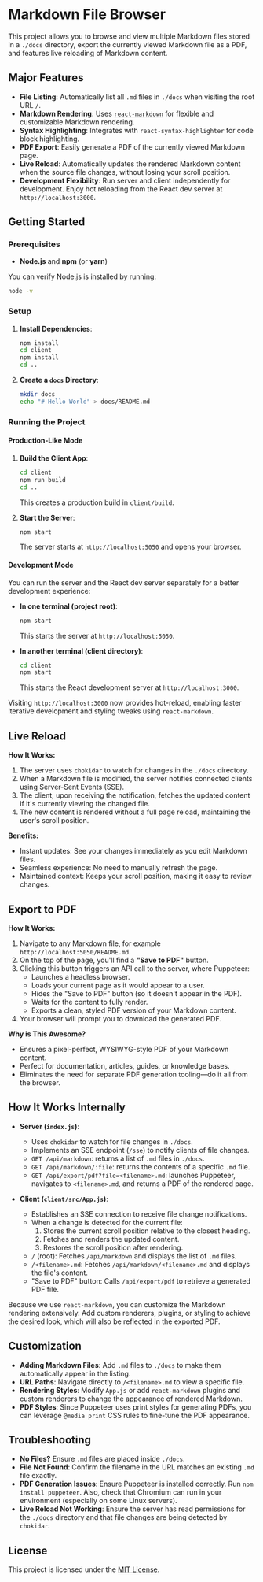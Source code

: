 # Markdown File Browser

This project allows you to browse and view multiple Markdown files stored in a `./docs` directory, export the currently viewed Markdown file as a PDF, and features live reloading of Markdown content.

## Major Features

- **File Listing**: Automatically list all `.md` files in `./docs` when visiting the root URL `/`.
- **Markdown Rendering**: Uses [`react-markdown`](https://github.com/remarkjs/react-markdown) for flexible and customizable Markdown rendering.
- **Syntax Highlighting**: Integrates with `react-syntax-highlighter` for code block highlighting.
- **PDF Export**: Easily generate a PDF of the currently viewed Markdown page.
- **Live Reload**: Automatically updates the rendered Markdown content when the source file changes, without losing your scroll position.
- **Development Flexibility**: Run server and client independently for development. Enjoy hot reloading from the React dev server at `http://localhost:3000`.

## Getting Started

### Prerequisites

- **Node.js** and **npm** (or **yarn**)

You can verify Node.js is installed by running:
```bash
node -v
```

### Setup

1. **Install Dependencies**:
   ```bash
   npm install
   cd client
   npm install
   cd ..
   ```

2. **Create a `docs` Directory**:
   ```bash
   mkdir docs
   echo "# Hello World" > docs/README.md
   ```

### Running the Project

#### Production-Like Mode
1. **Build the Client App**:
   ```bash
   cd client
   npm run build
   cd ..
   ```
   This creates a production build in `client/build`.

2. **Start the Server**:
   ```bash
   npm start
   ```
   The server starts at `http://localhost:5050` and opens your browser.

#### Development Mode
You can run the server and the React dev server separately for a better development experience:

- **In one terminal (project root)**:
  ```bash
  npm start
  ```
  This starts the server at `http://localhost:5050`.

- **In another terminal (client directory)**:
  ```bash
  cd client
  npm start
  ```
  This starts the React development server at `http://localhost:3000`.

Visiting `http://localhost:3000` now provides hot-reload, enabling faster iterative development and styling tweaks using `react-markdown`.

## Live Reload

**How It Works:**

1. The server uses `chokidar` to watch for changes in the `./docs` directory.
2. When a Markdown file is modified, the server notifies connected clients using Server-Sent Events (SSE).
3. The client, upon receiving the notification, fetches the updated content if it's currently viewing the changed file.
4. The new content is rendered without a full page reload, maintaining the user's scroll position.

**Benefits:**
- Instant updates: See your changes immediately as you edit Markdown files.
- Seamless experience: No need to manually refresh the page.
- Maintained context: Keeps your scroll position, making it easy to review changes.

## Export to PDF

**How It Works:**

1. Navigate to any Markdown file, for example `http://localhost:5050/README.md`.
2. On the top of the page, you'll find a **"Save to PDF"** button.
3. Clicking this button triggers an API call to the server, where Puppeteer:
    - Launches a headless browser.
    - Loads your current page as it would appear to a user.
    - Hides the "Save to PDF" button (so it doesn't appear in the PDF).
    - Waits for the content to fully render.
    - Exports a clean, styled PDF version of your Markdown content.
4. Your browser will prompt you to download the generated PDF.

**Why is This Awesome?**
- Ensures a pixel-perfect, WYSIWYG-style PDF of your Markdown content.
- Perfect for documentation, articles, guides, or knowledge bases.
- Eliminates the need for separate PDF generation tooling—do it all from the browser.

## How It Works Internally

- **Server (`index.js`)**:
    - Uses `chokidar` to watch for file changes in `./docs`.
    - Implements an SSE endpoint (`/sse`) to notify clients of file changes.
    - `GET /api/markdown`: returns a list of `.md` files in `./docs`.
    - `GET /api/markdown/:file`: returns the contents of a specific `.md` file.
    - `GET /api/export/pdf?file=<filename>.md`: launches Puppeteer, navigates to `<filename>.md`, and returns a PDF of the rendered page.

- **Client (`client/src/App.js`)**:
    - Establishes an SSE connection to receive file change notifications.
    - When a change is detected for the current file:
        1. Stores the current scroll position relative to the closest heading.
        2. Fetches and renders the updated content.
        3. Restores the scroll position after rendering.
    - `/` (root): Fetches `/api/markdown` and displays the list of `.md` files.
    - `/<filename>.md`: Fetches `/api/markdown/<filename>.md` and displays the file's content.
    - "Save to PDF" button: Calls `/api/export/pdf` to retrieve a generated PDF file.

Because we use `react-markdown`, you can customize the Markdown rendering extensively. Add custom renderers, plugins, or styling to achieve the desired look, which will also be reflected in the exported PDF.

## Customization

- **Adding Markdown Files**: Add `.md` files to `./docs` to make them automatically appear in the listing.
- **URL Paths**: Navigate directly to `/<filename>.md` to view a specific file.
- **Rendering Styles**: Modify `App.js` or add `react-markdown` plugins and custom renderers to change the appearance of rendered Markdown.
- **PDF Styles**: Since Puppeteer uses print styles for generating PDFs, you can leverage `@media print` CSS rules to fine-tune the PDF appearance.

## Troubleshooting

- **No Files?** Ensure `.md` files are placed inside `./docs`.
- **File Not Found**: Confirm the filename in the URL matches an existing `.md` file exactly.
- **PDF Generation Issues**: Ensure Puppeteer is installed correctly. Run `npm install puppeteer`. Also, check that Chromium can run in your environment (especially on some Linux servers).
- **Live Reload Not Working**: Ensure the server has read permissions for the `./docs` directory and that file changes are being detected by `chokidar`.

## License

This project is licensed under the [MIT License](./LICENSE).